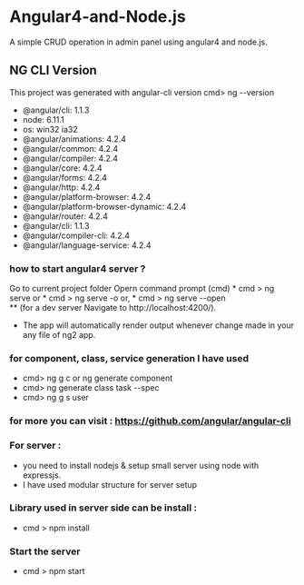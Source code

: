 # Angular4-and-Node.js
A simple CRUD operation in admin panel using angular4 and node.js.

## NG CLI Version 
  This project was generated with angular-cli version 
  cmd> ng --version 
  
- @angular/cli: 1.1.3
- node: 6.11.1
- os: win32 ia32
- @angular/animations: 4.2.4
- @angular/common: 4.2.4
- @angular/compiler: 4.2.4
- @angular/core: 4.2.4
- @angular/forms: 4.2.4
- @angular/http: 4.2.4
- @angular/platform-browser: 4.2.4
- @angular/platform-browser-dynamic: 4.2.4
- @angular/router: 4.2.4
- @angular/cli: 1.1.3
- @angular/compiler-cli: 4.2.4
- @angular/language-service: 4.2.4


### how to start angular4 server ? 
   Go to current project folder 
   Opern command prompt (cmd) 
         * cmd > ng serve or
         * cmd > ng serve -o or,
         * cmd > ng serve --open  
           ** (for a dev server Navigate to http://localhost:4200/). 
   * The app will automatically render output whenever change made in your any file of ng2 app.
   
### for component, class, service generation I have used 
  * cmd> ng g c <componentname>   or ng generate component <componentname>
  * cmd> ng generate class task --spec  
  * cmd> ng g s user 
  
### for more you can visit : https://github.com/angular/angular-cli
  
### For server :
  * you need to install nodejs & setup small server using node with expressjs.
  * I have used modular structure for server setup 
### Library used in server side can be install :
  * cmd > npm install 
### Start the server 
   * cmd > npm start 
